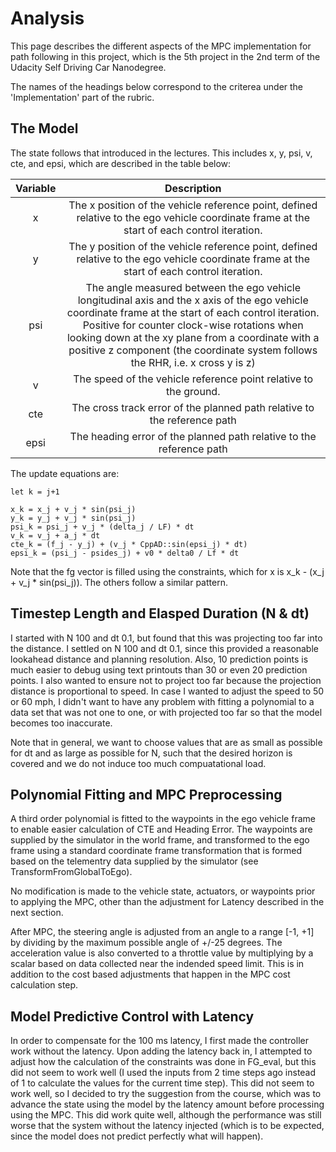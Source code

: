 # Analysis

This page describes the different aspects of the MPC implementation for path following in this project, which is the 5th project in the 2nd term of the Udacity Self Driving Car Nanodegree.

The names of the headings below correspond to the criterea under the 'Implementation' part of the rubric.

## The Model

The state follows that introduced in the lectures. This includes x, y, psi, v, cte, and epsi, which are described in the table below:


| Variable | Description |
|:--------:|:-----------:|
| x        | The x position of the vehicle reference point, defined relative to the ego vehicle coordinate frame at the start of each control iteration. |
| y        | The y position of the vehicle reference point, defined relative to the ego vehicle coordinate frame at the start of each control iteration. |
| psi      | The angle measured between the ego vehicle longitudinal axis and the x axis of the ego vehicle coordinate frame at the start of each control iteration. Positive for counter clock-wise rotations when looking down at the xy plane from a coordinate with a positive z component (the coordinate system follows the RHR, i.e. x cross y is z) |
| v        | The speed of the vehicle reference point relative to the ground. |
| cte      | The cross track error of the planned path relative to the reference path |
| epsi     | The heading error of the planned path relative to the reference path |

The update equations are:

```
let k = j+1

x_k = x_j + v_j * sin(psi_j)
y_k = y_j + v_j * sin(psi_j)
psi_k = psi_j + v_j * (delta_j / LF) * dt
v_k = v_j + a_j * dt
cte_k = (f_j - y_j) + (v_j * CppAD::sin(epsi_j) * dt)
epsi_k = (psi_j - psides_j) + v0 * delta0 / Lf * dt
```

Note that the fg vector is filled using the constraints, which for x is x_k - (x_j + v_j * sin(psi_j)). The others follow a similar pattern.

## Timestep Length and Elasped Duration (N & dt)

I started with N 100 and dt 0.1, but found that this was projecting too far into the distance. I settled on N 100 and dt 0.1, since this provided a reasonable lookahead distance and planning resolution. Also, 10 prediction points is much easier to debug using text printouts than 30 or even 20 prediction points. I also wanted to ensure not to project too far because the projection distance is proportional to speed. In case I wanted to adjust the speed to 50 or 60 mph, I didn't want to have any problem with fitting a polynomial to a data set that was not one to one, or with projected too far so that the model becomes too inaccurate.

Note that in general, we want to choose values that are as small as possible for dt and as large as possible for N, such that the desired horizon is covered and we do not induce too much compuatational load.

## Polynomial Fitting and MPC Preprocessing

A third order polynomial is fitted to the waypoints in the ego vehicle frame to enable easier calculation of CTE and Heading Error. The waypoints are supplied by the simulator in the world frame, and transformed to the ego frame using a standard coordinate frame transformation that is formed based on the telementry data supplied by the simulator (see TransformFromGlobalToEgo).

No modification is made to the vehicle state, actuators, or waypoints prior to applying the MPC, other than the adjustment for Latency described in the next section.

After MPC, the steering angle is adjusted from an angle to a range [-1, +1] by dividing by the maximum possible angle of +/-25 degrees. The acceleration value is also converted to a throttle value by multiplying by a scalar based on data collected near the indended speed limit. This is in addition to the cost based adjustments that happen in the MPC cost calculation step.

## Model Predictive Control with Latency

In order to compensate for the 100 ms latency, I first made the controller work without the latency. Upon adding the latency back in, I attempted to adjust how the calculation of the constraints was done in FG_eval, but this did not seem to work well (I used the inputs from 2 time steps ago instead of 1 to calculate the values for the current time step). This did not seem to work well, so I decided to try the suggestion from the course, which was to advance the state using the model by the latency amount before processing using the MPC. This did work quite well, although the performance was still worse that the system without the latency injected (which is to be expected, since the model does not predict perfectly what will happen).